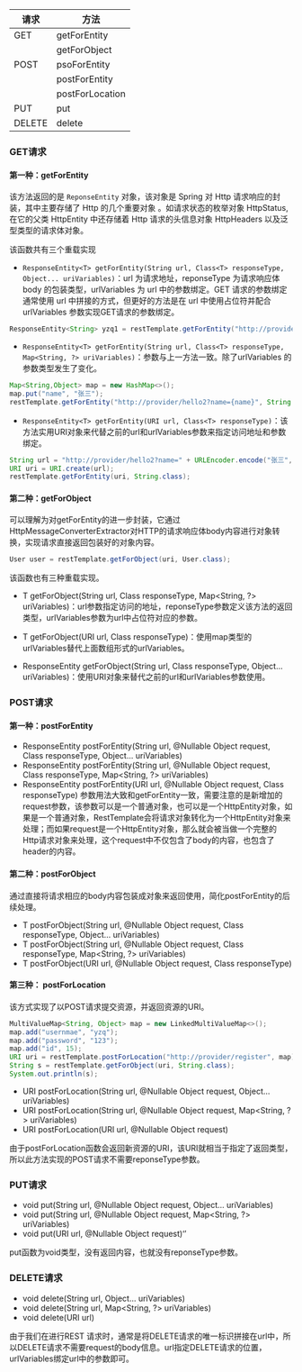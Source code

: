 | 请求   | 方法            |
| ------ | --------------- |
| GET    | getForEntity    |
|        | getForObject    |
| POST   | psoForEntity    |
|        | postForEntity   |
|        | postForLocation |
| PUT    | put             |
| DELETE | delete          |

### GET请求
#### 第一种：getForEntity
该方法返回的是 `ReponseEntity` 对象，该对象是 Spring 对 Http 请求响应的封装，其中主要存储了 Http 的几个重要对象 。如请求状态的枚举对象 HttpStatus,在它的父类 HttpEntity 中还存储着 Http 请求的头信息对象 HttpHeaders 以及泛型类型的请求体对象。

该函数共有三个重载实现
- `ResponseEntity<T> getForEntity(String url, Class<T> responseType, Object... uriVariables)`：url 为请求地址，reponseType 为请求响应体 body 的包装类型，urlVariables 为 url 中的参数绑定。GET 请求的参数绑定通常使用 url 中拼接的方式，但更好的方法是在 url 中使用占位符并配合urlVariables 参数实现GET请求的参数绑定。
```java
ResponseEntity<String> yzq1 = restTemplate.getForEntity("http://provider/hello2?name={1}", String.class, "yzq1");
```
- `ResponseEntity<T> getForEntity(String url, Class<T> responseType, Map<String, ?> uriVariables)`：参数与上一方法一致。除了urlVariables 的参数类型发生了变化。
```java
Map<String,Object> map = new HashMap<>();
map.put("name", "张三");
restTemplate.getForEntity("http://provider/hello2?name={name}", String.class, map);
```
- `ResponseEntity<T> getForEntity(URI url, Class<T> responseType)`：该方法实用URI对象来代替之前的url和urlVariables参数来指定访问地址和参数绑定。

```java
String url = "http://provider/hello2?name=" + URLEncoder.encode("张三", "UTF-8");
URI uri = URI.create(url);
restTemplate.getForEntity(uri, String.class);
```
#### 第二种：getForObject
可以理解为对getForEntity的进一步封装，它通过HttpMessageConverterExtractor对HTTP的请求响应体body内容进行对象转换，实现请求直接返回包装好的对象内容。
```java
User user = restTemplate.getForObject(uri, User.class);
```
该函数也有三种重载实现。
- T getForObject(String url, Class<T> responseType, Map<String, ?> uriVariables)：url参数指定访问的地址，reponseType参数定义该方法的返回类型，urlVariables参数为url中占位符对应的参数。

- T getForObject(URI url, Class<T> responseType)：使用map类型的urlVariables替代上面数组形式的urlVariables。

- ResponseEntity<T> getForObject(String url, Class<T> responseType, Object... uriVariables)：使用URI对象来替代之前的url和urlVariables参数使用。 
### POST请求
#### 第一种：postForEntity
- ResponseEntity<T> postForEntity(String url, @Nullable Object request,  Class<T> responseType, Object... uriVariables)
- ResponseEntity<T> postForEntity(String url, @Nullable Object request,  Class<T> responseType, Map<String, ?> uriVariables) 
- ResponseEntity<T> postForEntity(URI url, @Nullable Object request, Class<T> responseType)
    参数用法大致和getForEntity一致，需要注意的是新增加的request参数，该参数可以是一个普通对象，也可以是一个HttpEntity对象，如果是一个普通对象，RestTemplate会将请求对象转化为一个HttpEntity对象来处理；而如果request是一个HttpEntity对象，那么就会被当做一个完整的Http请求对象来处理，这个request中不仅包含了body的内容，也包含了header的内容。

#### 第二种：postForObject
通过直接将请求相应的body内容包装成对象来返回使用，简化postForEntity的后续处理。
- T postForObject(String url, @Nullable Object request, Class<T> responseType,  Object... uriVariables) 
- T postForObject(String url, @Nullable Object request, Class<T> responseType,  Map<String, ?> uriVariables)
- T postForObject(URI url, @Nullable Object request, Class<T> responseType)

#### 第三种： postForLocation

该方式实现了以POST请求提交资源，并返回资源的URI。 
```java
MultiValueMap<String, Object> map = new LinkedMultiValueMap<>();
map.add("usernmae", "yzq");
map.add("password", "123");
map.add("id", 15);
URI uri = restTemplate.postForLocation("http://provider/register", map);
String s = restTemplate.getForObject(uri, String.class);
System.out.println(s);
```
- URI postForLocation(String url, @Nullable Object request, Object... uriVariables)
- URI postForLocation(String url, @Nullable Object request, Map<String, ?> uriVariables)
- URI postForLocation(URI url, @Nullable Object request)

由于postForLocation函数会返回新资源的URI，该URI就相当于指定了返回类型，所以此方法实现的POST请求不需要reponseType参数。
### PUT请求
-  void put(String url, @Nullable Object request, Object... uriVariables)
- void put(String url, @Nullable Object request, Map<String, ?> uriVariables)
- void put(URI url, @Nullable Object request)‘’

put函数为void类型，没有返回内容，也就没有reponseType参数。
### DELETE请求
- void delete(String url, Object... uriVariables)
- void delete(String url, Map<String, ?> uriVariables)
- void delete(URI url)

由于我们在进行REST 请求时，通常是将DELETE请求的唯一标识拼接在url中，所以DELETE请求不需要request的body信息。url指定DELETE请求的位置，urlVariables绑定url中的参数即可。 